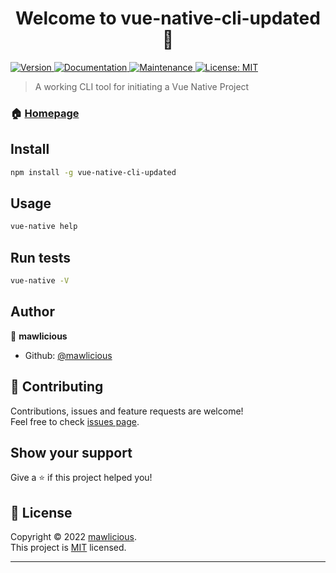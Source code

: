 <h1 align="center">Welcome to vue-native-cli-updated 👋</h1>
<p>
  <a href="https://www.npmjs.com/package/vue-native-cli-updated" target="_blank">
    <img alt="Version" src="https://img.shields.io/npm/v/vue-native-cli-updated.svg">
  </a>
  <a href="https://github.com/mawlicious/vue-native-cli-updated#readme" target="_blank">
    <img alt="Documentation" src="https://img.shields.io/badge/documentation-yes-brightgreen.svg" />
  </a>
  <a href="https://github.com/mawlicious/vue-native-cli-updated/graphs/commit-activity" target="_blank">
    <img alt="Maintenance" src="https://img.shields.io/badge/Maintained%3F-yes-green.svg" />
  </a>
  <a href="https://github.com/mawlicious/vue-native-cli-updated/blob/master/LICENSE" target="_blank">
    <img alt="License: MIT" src="https://img.shields.io/github/license/mawlicious/vue-native-cli-updated" />
  </a>
</p>

> A working CLI tool for initiating a Vue Native Project

### 🏠 [Homepage](https://github.com/mawlicious/vue-native-cli-updated)

## Install

```sh
npm install -g vue-native-cli-updated
```

## Usage

```sh
vue-native help
```

## Run tests

```sh
vue-native -V
```

## Author

👤 **mawlicious**

* Github: [@mawlicious](https://github.com/mawlicious)

## 🤝 Contributing

Contributions, issues and feature requests are welcome!<br />Feel free to check [issues page](https://github.com/mawlicious/vue-native-cli-updated/issues). 

## Show your support

Give a ⭐️ if this project helped you!

## 📝 License

Copyright © 2022 [mawlicious](https://github.com/mawlicious).<br />
This project is [MIT](https://github.com/mawlicious/vue-native-cli-updated/blob/master/LICENSE) licensed.

***
